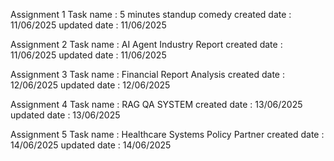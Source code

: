 Assignment 1
Task name    : 5 minutes standup comedy
created date : 11/06/2025
updated date : 11/06/2025

Assignment 2
Task name    : AI Agent Industry Report 
created date : 11/06/2025
updated date : 11/06/2025

Assignment 3
Task name    : Financial Report Analysis
created date : 12/06/2025
updated date : 12/06/2025

Assignment 4
Task name    : RAG QA SYSTEM
created date : 13/06/2025
updated date : 13/06/2025

Assignment 5
Task name    : Healthcare Systems Policy Partner
created date : 14/06/2025
updated date : 14/06/2025
